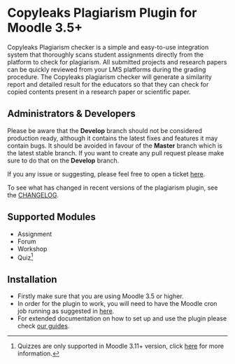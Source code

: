 Copyleaks Plagiarism Plugin for Moodle 3.5+
=====================================
Copyleaks Plagiarism checker is a simple and easy-to-use integration system that thoroughly scans student assignments directly from the platform to check for plagiarism. All submitted projects and research papers can be quickly reviewed from your LMS platforms during the grading procedure. The Copyleaks plagiarism checker will generate a similarity report and detailed result for the educators so that they can check for copied contents present in a research paper or scientific paper.

Administrators & Developers
-----------------------------------------------
Please be aware that the **Develop** branch should not be considered production ready, although it contains the latest fixes and features it may contain bugs. It should be avoided in favour of the **Master** branch which is the latest stable branch. If you want to create any pull request please make sure to do that on the **Develop** branch.

If you any issue or suggesting, please feel free to open a ticket [here](../../issues).

To see what has changed in recent versions of the plagiarism plugin, see the [CHANGELOG](/CHANGELOG.md).

Supported Modules
----------------------------------
- Assignment
- Forum
- Workshop
- Quiz[^1]
[^1]: Quizzes are only supported in Moodle 3.11+ version, click [here](https://moodle.com/news/whats-new-in-moodle-311/?utm_source=youtube&utm_medium=platform&utm_campaign=name~Moodle311Release+cat~lms+mp~no+type~blog+date~17-05-21) for more information.

Installation
----------------------------------
- Firstly make sure that you are using Moodle 3.5 or higher.
- In order for the plugin to work, you will need to have the Moodle cron job running as suggested in [here](https://docs.moodle.org/37/en/Cron).
- For extended documentation on how to set up and use the plugin please check [our guides](https://lti.copyleaks.com/guides/moodle/plagiarism-plugin).
